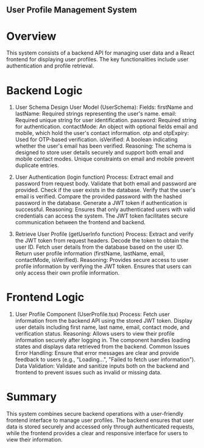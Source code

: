 ## User Profile Management System

# Overview
This system consists of a backend API for managing user data and a React frontend for displaying user profiles. The key functionalities include user authentication and profile retrieval.

# Backend Logic

1. User Schema Design
User Model (UserSchema):
Fields:
firstName and lastName: Required strings representing the user's name.
email: Required unique string for user identification.
password: Required string for authentication.
contactMode: An object with optional fields email and mobile, which hold the user's contact information.
otp and otpExpiry: Used for OTP-based verification.
isVerified: A boolean indicating whether the user's email has been verified.
Reasoning: The schema is designed to store user details securely and support both email and mobile contact modes. Unique constraints on email and mobile prevent duplicate entries.

2. User Authentication (login function)
Process:
Extract email and password from request body.
Validate that both email and password are provided.
Check if the user exists in the database.
Verify that the user's email is verified.
Compare the provided password with the hashed password in the database.
Generate a JWT token if authentication is successful.
Reasoning: Ensures that only authenticated users with valid credentials can access the system. The JWT token facilitates secure communication between the frontend and backend.

3. Retrieve User Profile (getUserInfo function)
Process:
Extract and verify the JWT token from request headers.
Decode the token to obtain the user ID.
Fetch user details from the database based on the user ID.
Return user profile information (firstName, lastName, email, contactMode, isVerified).
Reasoning: Provides secure access to user profile information by verifying the JWT token. Ensures that users can only access their own profile information.

# Frontend Logic

1. User Profile Component (UserProfile.tsx)
Process:
Fetch user information from the backend API using the stored JWT token.
Display user details including first name, last name, email, contact mode, and verification status.
Reasoning: Allows users to view their profile information securely after logging in. The component handles loading states and displays data retrieved from the backend.
Common Issues
Error Handling:
Ensure that error messages are clear and provide feedback to users (e.g., "Loading...", "Failed to fetch user information").
Data Validation:
Validate and sanitize inputs both on the backend and frontend to prevent issues such as invalid or missing data.

# Summary
This system combines secure backend operations with a user-friendly frontend interface to manage user profiles. The backend ensures that user data is stored securely and accessed only through authenticated requests, while the frontend provides a clear and responsive interface for users to view their information.

